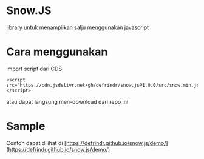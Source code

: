 # Snow.JS
library untuk menampilkan salju menggunakan javascript


# Cara menggunakan
import script dari CDS
```
<script src="https://cdn.jsdelivr.net/gh/defrindr/snow.js@1.0.0/src/snow.min.js"></script>
```
atau dapat langsung men-download dari repo ini

# Sample
Contoh dapat dilihat di
[https://defrindr.github.io/snow.js/demo/](https://defrindr.github.io/snow.js/demo/) 
